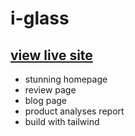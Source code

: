 # i-glass 

## [view live site](https://gregarious-banoffee-54e9b6.netlify.app/)

* stunning homepage
* review page 
* blog page
* product analyses report 
* build with tailwind